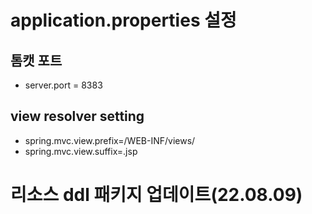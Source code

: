 # application.properties 설정
## 톰캣 포트 
- server.port = 8383
## view resolver setting
- spring.mvc.view.prefix=/WEB-INF/views/ 
- spring.mvc.view.suffix=.jsp

# 리소스 ddl 패키지 업데이트(22.08.09)
